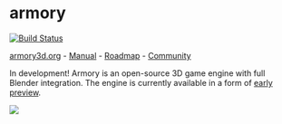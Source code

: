 armory
==============

[![Build Status](https://travis-ci.org/armory3d/armory.svg?branch=master)](https://travis-ci.org/armory3d/armory)

[armory3d.org](http://armory3d.org) - [Manual](http://armory3d.org/manual) - [Roadmap](https://github.com/armory3d/armory/projects) - [Community](https://armory3d.org/community)

In development! Armory is an open-source 3D game engine with full Blender integration. The engine is currently available in a form of [early preview](http://armory3d.org/download.html).

![](http://armory3d.org/git/img1.jpg)
